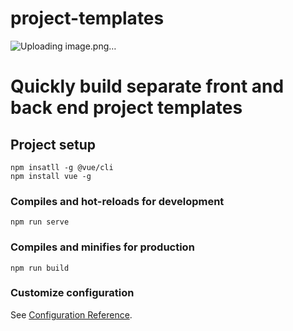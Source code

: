 # project-templates
![Uploading image.png…]()

Quickly build separate front and back end project templates
=======

## Project setup
```
npm insatll -g @vue/cli
npm install vue -g
```

### Compiles and hot-reloads for development
```
npm run serve
```

### Compiles and minifies for production
```
npm run build
```

### Customize configuration
See [Configuration Reference](https://cli.vuejs.org/config/).
